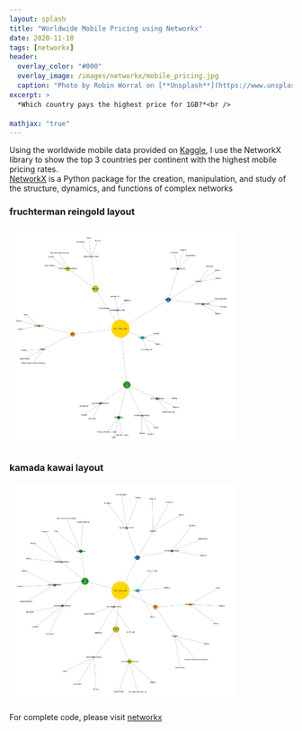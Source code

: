 ```yaml
---
layout: splash
title: "Worldwide Mobile Pricing using Networkx"
date: 2020-11-18
tags: [networkx]
header:
  overlay_color: "#000"
  overlay_image: /images/networkx/mobile_pricing.jpg
  caption: "Photo by Robin Worral on [**Unsplash**](https://www.unsplash.com)"
excerpt: >
  *Which country pays the highest price for 1GB?*<br />

mathjax: "true"
---
```


Using the worldwide mobile data provided on [Kaggle](https://www.kaggle.com/nulldata/worldwide-mobile-data-pricing), 
I use the NetworkX library to show the top 3 countries per continent with the highest mobile pricing rates.  
[NetworkX](https://networkx.org/documentation/stable//index.html) is a Python package for the creation, manipulation, and study of the structure, dynamics, and functions of complex networks

### fruchterman reingold layout
<div style="width:80%; font-size:80%; text-align:center;">
<img src="/images/networkx/fruchterman_reingold_layout.png" style="padding-bottom:0.5em;"/>
</div>  

### kamada kawai layout
<div style="width:80%; font-size:80%; text-align:center;">
<img src="/images/networkx/kamada_kawai_layout.png" style="padding-bottom:0.5em;"/>
</div>  

For complete code, please visit [networkx](https://github.com/VictoriaQTHuynh/networkx)
